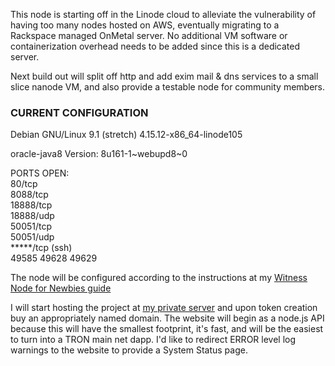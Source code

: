 This node is starting off in the Linode cloud to alleviate the vulnerability of having too many nodes hosted on AWS, 
eventually migrating to a Rackspace managed OnMetal server. No additional VM software or containerization overhead needs 
to be added since this is a dedicated server.

Next build out will split off http and add exim mail & dns services to a small slice nanode VM, and also provide a testable node for community members.


### CURRENT CONFIGURATION
Debian GNU/Linux 9.1 (stretch)
4.15.12-x86_64-linode105

oracle-java8
Version: 8u161-1\~webupd8\~0

PORTS OPEN:  
 80/tcp  
 8088/tcp  
 18888/tcp  
 18888/udp  
 50051/tcp  
 50051/udp  
 *****/tcp (ssh)  
49585
49628
49629



The node will be configured according to the instructions at my [Witness Node for Newbies guide](https://www.reddit.com/r/tronsupport/comments/8beglx/witness_node_for_newbies)



I will start hosting the project at [my private server](http://beans.bondibox.com) and upon token creation buy an appropriately named domain. The website will begin as a node.js API because this will have the smallest footprint, it's fast, and will be the easiest to turn into a TRON main net dapp. I'd like to redirect ERROR level log warnings to the website to provide a System Status page.
